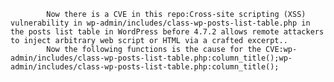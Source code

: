 
            Now there is a CVE in this repo:Cross-site scripting (XSS) vulnerability in wp-admin/includes/class-wp-posts-list-table.php in the posts list table in WordPress before 4.7.2 allows remote attackers to inject arbitrary web script or HTML via a crafted excerpt..
            Now the following functions is the cause for the CVE:wp-admin/includes/class-wp-posts-list-table.php:column_title();wp-admin/includes/class-wp-posts-list-table.php:column_title();
            